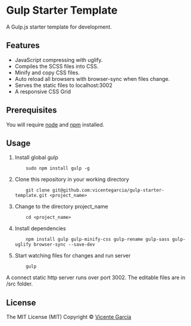 # Gulp Starter Template

A Gulp.js starter template for development.

## Features
* JavaScript compressing with uglify.
* Compiles the SCSS files into CSS.
* Minify and copy CSS files.
* Auto reload all browsers with browser-sync when files change.
* Serves the static files to localhost:3002
* A responsive CSS Grid

## Prerequisites
You will require [node](http://nodejs.org) and [npm](https://npmjs.org) installed.

## Usage
1. Install global gulp

	```
		sudo npm install gulp -g
	```

2. Clone this repository in your working directory

	```
		git clone git@github.com:vicentegarcia/gulp-starter-template.git <project_name>
	```

3. Change to the directory project_name

	```
		cd <project_name>
	```

4. Install dependencies

	```
		npm install gulp gulp-minify-css gulp-rename gulp-sass gulp-uglify browser-sync --save-dev
	```

5. Start watching files for changes and run server

	```
		gulp
	```

A connect static http server runs over port 3002.
The editable files are in /src folder.

## License
The MIT License (MIT) Copyright © [Vicente García](http://vicentegarcia.com)

